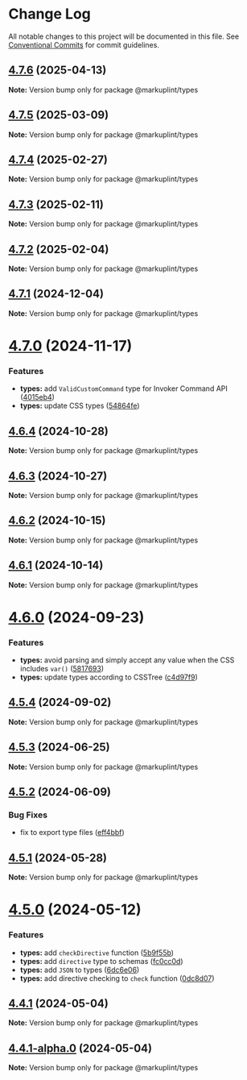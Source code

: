 # Change Log

All notable changes to this project will be documented in this file.
See [Conventional Commits](https://conventionalcommits.org) for commit guidelines.

## [4.7.6](https://github.com/markuplint/markuplint/compare/@markuplint/types@4.7.5...@markuplint/types@4.7.6) (2025-04-13)

**Note:** Version bump only for package @markuplint/types

## [4.7.5](https://github.com/markuplint/markuplint/compare/@markuplint/types@4.7.4...@markuplint/types@4.7.5) (2025-03-09)

**Note:** Version bump only for package @markuplint/types

## [4.7.4](https://github.com/markuplint/markuplint/compare/@markuplint/types@4.7.3...@markuplint/types@4.7.4) (2025-02-27)

**Note:** Version bump only for package @markuplint/types

## [4.7.3](https://github.com/markuplint/markuplint/compare/@markuplint/types@4.7.2...@markuplint/types@4.7.3) (2025-02-11)

**Note:** Version bump only for package @markuplint/types

## [4.7.2](https://github.com/markuplint/markuplint/compare/@markuplint/types@4.7.1...@markuplint/types@4.7.2) (2025-02-04)

**Note:** Version bump only for package @markuplint/types

## [4.7.1](https://github.com/markuplint/markuplint/compare/@markuplint/types@4.7.0...@markuplint/types@4.7.1) (2024-12-04)

**Note:** Version bump only for package @markuplint/types

# [4.7.0](https://github.com/markuplint/markuplint/compare/@markuplint/types@4.6.4...@markuplint/types@4.7.0) (2024-11-17)

### Features

- **types:** add `ValidCustomCommand` type for Invoker Command API ([4015eb4](https://github.com/markuplint/markuplint/commit/4015eb404c8a538ea966af114f0676777b7c1eb6))
- **types:** update CSS types ([54864fe](https://github.com/markuplint/markuplint/commit/54864fef43e753e9549f391de19fdf8f3f1d0c86))

## [4.6.4](https://github.com/markuplint/markuplint/compare/@markuplint/types@4.6.3...@markuplint/types@4.6.4) (2024-10-28)

**Note:** Version bump only for package @markuplint/types

## [4.6.3](https://github.com/markuplint/markuplint/compare/@markuplint/types@4.6.2...@markuplint/types@4.6.3) (2024-10-27)

**Note:** Version bump only for package @markuplint/types

## [4.6.2](https://github.com/markuplint/markuplint/compare/@markuplint/types@4.6.1...@markuplint/types@4.6.2) (2024-10-15)

**Note:** Version bump only for package @markuplint/types

## [4.6.1](https://github.com/markuplint/markuplint/compare/@markuplint/types@4.6.0...@markuplint/types@4.6.1) (2024-10-14)

**Note:** Version bump only for package @markuplint/types

# [4.6.0](https://github.com/markuplint/markuplint/compare/@markuplint/types@4.5.4...@markuplint/types@4.6.0) (2024-09-23)

### Features

- **types:** avoid parsing and simply accept any value when the CSS includes `var()` ([5817693](https://github.com/markuplint/markuplint/commit/5817693cfcd1a253c627db323505e4b515f69395))
- **types:** update types according to CSSTree ([c4d97f9](https://github.com/markuplint/markuplint/commit/c4d97f9571dd2b93462e9dd51c01ecf4f95caf08))

## [4.5.4](https://github.com/markuplint/markuplint/compare/@markuplint/types@4.5.3...@markuplint/types@4.5.4) (2024-09-02)

**Note:** Version bump only for package @markuplint/types

## [4.5.3](https://github.com/markuplint/markuplint/compare/@markuplint/types@4.5.2...@markuplint/types@4.5.3) (2024-06-25)

**Note:** Version bump only for package @markuplint/types

## [4.5.2](https://github.com/markuplint/markuplint/compare/@markuplint/types@4.5.1...@markuplint/types@4.5.2) (2024-06-09)

### Bug Fixes

- fix to export type files ([eff4bbf](https://github.com/markuplint/markuplint/commit/eff4bbfd127574809dc5e15d7cafe87699758ee0))

## [4.5.1](https://github.com/markuplint/markuplint/compare/@markuplint/types@4.5.0...@markuplint/types@4.5.1) (2024-05-28)

**Note:** Version bump only for package @markuplint/types

# [4.5.0](https://github.com/markuplint/markuplint/compare/@markuplint/types@4.4.1...@markuplint/types@4.5.0) (2024-05-12)

### Features

- **types:** add `checkDirective` function ([5b9f55b](https://github.com/markuplint/markuplint/commit/5b9f55b9b6255800f1014633c0b2f73da2f49c73))
- **types:** add `directive` type to schemas ([fc0cc0d](https://github.com/markuplint/markuplint/commit/fc0cc0d5b59c4a24abe8dc78a5bd8ab6cc346f9f))
- **types:** add `JSON` to types ([6dc6e06](https://github.com/markuplint/markuplint/commit/6dc6e0623f596fcf03961167a5acadfd4f627832))
- **types:** add directive checking to `check` function ([0dc8d07](https://github.com/markuplint/markuplint/commit/0dc8d0748c9e603282b61308421806e826d5c98f))

## [4.4.1](https://github.com/markuplint/markuplint/compare/@markuplint/types@4.4.1-alpha.0...@markuplint/types@4.4.1) (2024-05-04)

**Note:** Version bump only for package @markuplint/types

## [4.4.1-alpha.0](https://github.com/markuplint/markuplint/compare/@markuplint/types@4.4.0...@markuplint/types@4.4.1-alpha.0) (2024-05-04)

**Note:** Version bump only for package @markuplint/types
